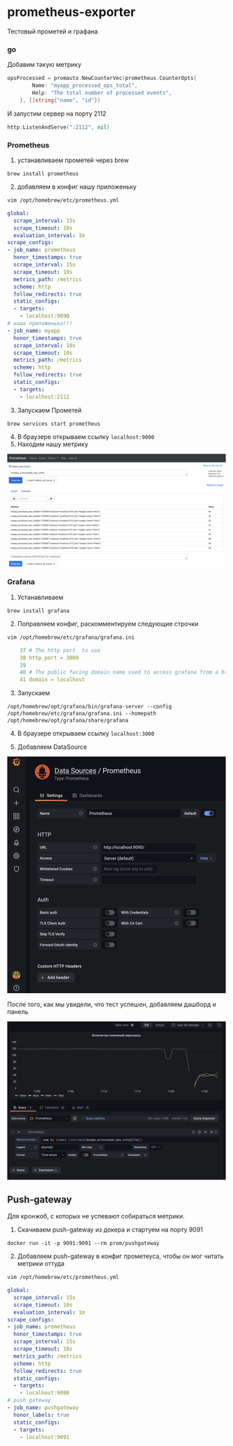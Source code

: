 # prometheus-exporter
Тестовый прометей и графана

### go
Добавим такую метрику
```go
opsProcessed = promauto.NewCounterVec(prometheus.CounterOpts{
		Name: "myapp_processed_ops_total",
		Help: "The total number of processed events",
	}, []string{"name", "id"})
```
И запустим сервер на порту 2112
```go
http.ListenAndServe(":2112", nil)
```

### Prometheus
1) устанавливаем прометей через brew
```shell
brew install prometheus
```
2) добавляем в конфиг нашу приложеньку
```shell
vim /opt/homebrew/etc/prometheus.yml
```
```yaml
global:
  scrape_interval: 15s
  scrape_timeout: 10s
  evaluation_interval: 1m
scrape_configs:
- job_name: prometheus
  honor_timestamps: true
  scrape_interval: 15s
  scrape_timeout: 10s
  metrics_path: /metrics
  scheme: http
  follow_redirects: true
  static_configs:
  - targets:
    - localhost:9090
# наша приложенька!!!
- job_name: myapp
  honor_timestamps: true
  scrape_interval: 10s
  scrape_timeout: 10s
  metrics_path: /metrics
  scheme: http
  follow_redirects: true
  static_configs:
  - targets:
    - localhost:2112
```
3) Запускаем Прометей
```shell
brew services start prometheus
```
4) В браузере открываем ссылку `localhost:9090`
5) Находим нашу метрику

![1](https://github.com/elizarpif/prometheus-exporter/blob/develop/screens/prometheus.png)


### Grafana
1) Устанавливаем
```shell
brew install grafana
```
2) Поправляем конфиг, раскомментируем следующие строчки
```shell
vim /opt/homebrew/etc/grafana/grafana.ini
```
```yaml
    37 # The http port  to use
    38 http_port = 3000
    39
    40 # The public facing domain name used to access grafana from a browser
    41 domain = localhost
```
3) Запускаем
```shell
/opt/homebrew/opt/grafana/bin/grafana-server --config /opt/homebrew/etc/grafana/grafana.ini --homepath /opt/homebrew/opt/grafana/share/grafana
```

4) В браузере открываем ссылку `localhost:3000`

5) Добавляем DataSource

![2](https://github.com/elizarpif/prometheus-exporter/blob/develop/screens/grafana_add_data_source.png)

После того, как мы увидели, что тест успешен, добавляем дашборд и панель

![3](https://github.com/elizarpif/prometheus-exporter/blob/develop/screens/grafana_panel.png)

## Push-gateway
Для кронжоб, с которых не успевают собираться метрики.

1) Скачиваем push-gateway из докера и стартуем на порту 9091
```shell
docker run -it -p 9091:9091 --rm prom/pushgateway
```
2) Добавляем push-gateway в конфиг прометеуса, чтобы он мог читать метрики оттуда
```shell
vim /opt/homebrew/etc/prometheus.yml
```
```yaml
global:
  scrape_interval: 15s
  scrape_timeout: 10s
  evaluation_interval: 1m
scrape_configs:
- job_name: prometheus
  honor_timestamps: true
  scrape_interval: 15s
  scrape_timeout: 10s
  metrics_path: /metrics
  scheme: http
  follow_redirects: true
  static_configs:
  - targets:
    - localhost:9090
# push gateway
- job_name: pushgateway
  honor_labels: true
  static_configs:
  - targets:
    - localhost:9091
```
